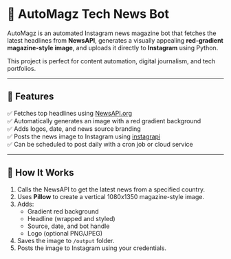 # 📰 AutoMagz Tech News Bot

AutoMagz is an automated Instagram news magazine bot that fetches the latest headlines from **NewsAPI**, generates a visually appealing **red-gradient magazine-style image**, and uploads it directly to **Instagram** using Python.

This project is perfect for content automation, digital journalism, and tech portfolios.

---

## 🚀 Features

✅ Fetches top headlines using [NewsAPI.org](https://newsapi.org)  
✅ Automatically generates an image with a red gradient background  
✅ Adds logos, date, and news source branding  
✅ Posts the news image to Instagram using [instagrapi](https://github.com/adw0rd/instagrapi)  
✅ Can be scheduled to post daily with a cron job or cloud service

---

## 🧠 How It Works

1. Calls the NewsAPI to get the latest news from a specified country.
2. Uses **Pillow** to create a vertical 1080x1350 magazine-style image.
3. Adds:
   - Gradient red background
   - Headline (wrapped and styled)
   - Source, date, and bot handle
   - Logo (optional PNG/JPEG)
4. Saves the image to `/output` folder.
5. Posts the image to Instagram using your credentials.
